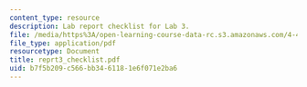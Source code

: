 ```yaml
---
content_type: resource
description: Lab report checklist for Lab 3.
file: /media/https%3A/open-learning-course-data-rc.s3.amazonaws.com/4-411-building-technology-laboratory-spring-2004/b7f5b209c566bb3461181e6f071e2ba6_reprt3_checklist.pdf
file_type: application/pdf
resourcetype: Document
title: reprt3_checklist.pdf
uid: b7f5b209-c566-bb34-6118-1e6f071e2ba6
---
```

